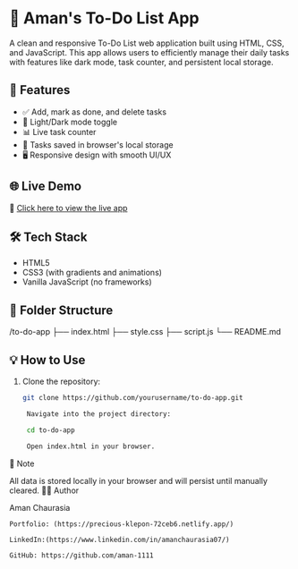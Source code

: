 # 📝 Aman's To-Do List App

A clean and responsive To-Do List web application built using HTML, CSS, and JavaScript. This app allows users to efficiently manage their daily tasks with features like dark mode, task counter, and persistent local storage.

## 🚀 Features

- ✅ Add, mark as done, and delete tasks
- 🌙 Light/Dark mode toggle
- 📊 Live task counter
- 💾 Tasks saved in browser's local storage
- 🖥️ Responsive design with smooth UI/UX

## 🌐 Live Demo

🔗 [Click here to view the live app](https://amanchaurasia-todolist-app.netlify.app/)


## 🛠️ Tech Stack

- HTML5
- CSS3 (with gradients and animations)
- Vanilla JavaScript (no frameworks)

## 📂 Folder Structure

/to-do-app ├── index.html ├── style.css ├── script.js └── README.md


## 💡 How to Use

1. Clone the repository:
   ```bash
   git clone https://github.com/yourusername/to-do-app.git

    Navigate into the project directory:

    cd to-do-app

    Open index.html in your browser.

📌 Note

All data is stored locally in your browser and will persist until manually cleared.
👨‍💻 Author

Aman Chaurasia

    Portfolio: (https://precious-klepon-72ceb6.netlify.app/)

    LinkedIn:(https://www.linkedin.com/in/amanchaurasia07/)

    GitHub: https://github.com/aman-1111
